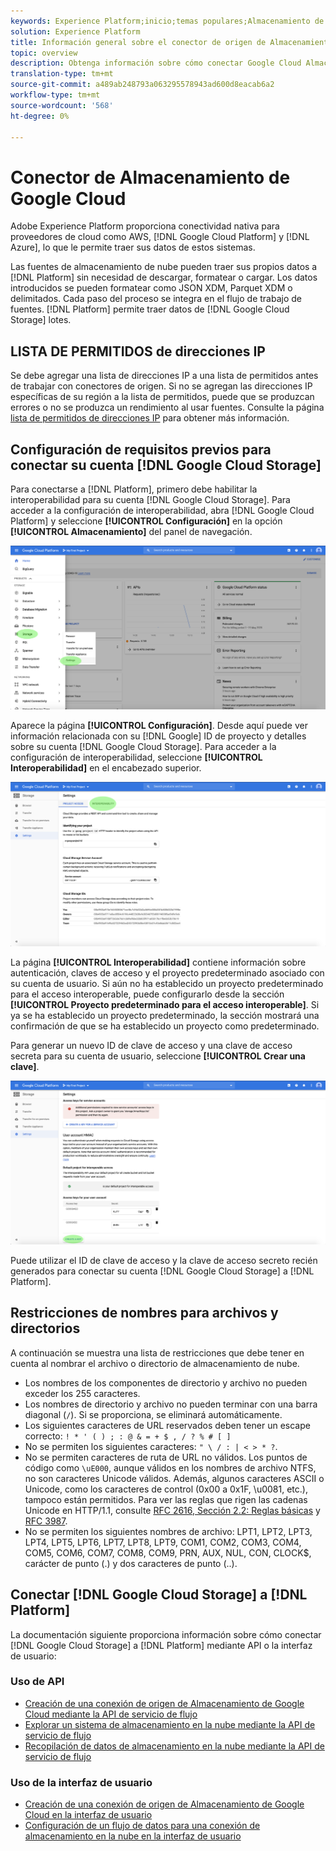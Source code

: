 ```yaml
---
keywords: Experience Platform;inicio;temas populares;Almacenamiento de Google Cloud;almacenamiento de Google Cloud
solution: Experience Platform
title: Información general sobre el conector de origen de Almacenamiento de Google Cloud
topic: overview
description: Obtenga información sobre cómo conectar Google Cloud Almacenamiento a Adobe Experience Platform mediante API o la interfaz de usuario.
translation-type: tm+mt
source-git-commit: a489ab248793a063295578943ad600d8eacab6a2
workflow-type: tm+mt
source-wordcount: '568'
ht-degree: 0%

---
```



# Conector de Almacenamiento de Google Cloud

Adobe Experience Platform proporciona conectividad nativa para proveedores de cloud como AWS, [!DNL Google Cloud Platform] y [!DNL Azure], lo que le permite traer sus datos de estos sistemas.

Las fuentes de almacenamiento de nube pueden traer sus propios datos a [!DNL Platform] sin necesidad de descargar, formatear o cargar. Los datos introducidos se pueden formatear como JSON XDM, Parquet XDM o delimitados. Cada paso del proceso se integra en el flujo de trabajo de fuentes. [!DNL Platform] permite traer datos de  [!DNL Google Cloud Storage] lotes.

## LISTA DE PERMITIDOS de direcciones IP

Se debe agregar una lista de direcciones IP a una lista de permitidos antes de trabajar con conectores de origen. Si no se agregan las direcciones IP específicas de su región a la lista de permitidos, puede que se produzcan errores o no se produzca un rendimiento al usar fuentes. Consulte la página [lista de permitidos de direcciones IP](../../ip-address-allow-list.md) para obtener más información.

## Configuración de requisitos previos para conectar su cuenta [!DNL Google Cloud Storage]

Para conectarse a [!DNL Platform], primero debe habilitar la interoperabilidad para su cuenta [!DNL Google Cloud Storage]. Para acceder a la configuración de interoperabilidad, abra [!DNL Google Cloud Platform] y seleccione **[!UICONTROL Configuración]** en la opción **[!UICONTROL Almacenamiento]** del panel de navegación.

![](../../images/tutorials/create/google-cloud-storage/nav.png)

Aparece la página **[!UICONTROL Configuración]**. Desde aquí puede ver información relacionada con su [!DNL Google] ID de proyecto y detalles sobre su cuenta [!DNL Google Cloud Storage]. Para acceder a la configuración de interoperabilidad, seleccione **[!UICONTROL Interoperabilidad]** en el encabezado superior.

![](../../images/tutorials/create/google-cloud-storage/project-access.png)

La página **[!UICONTROL Interoperabilidad]** contiene información sobre autenticación, claves de acceso y el proyecto predeterminado asociado con su cuenta de usuario. Si aún no ha establecido un proyecto predeterminado para el acceso interoperable, puede configurarlo desde la sección **[!UICONTROL Proyecto predeterminado para el acceso interoperable]**. Si ya se ha establecido un proyecto predeterminado, la sección mostrará una confirmación de que se ha establecido un proyecto como predeterminado.

Para generar un nuevo ID de clave de acceso y una clave de acceso secreta para su cuenta de usuario, seleccione **[!UICONTROL Crear una clave]**.

![](../../images/tutorials/create/google-cloud-storage/interoperability.png)

Puede utilizar el ID de clave de acceso y la clave de acceso secreto recién generados para conectar su cuenta [!DNL Google Cloud Storage] a [!DNL Platform].

## Restricciones de nombres para archivos y directorios

A continuación se muestra una lista de restricciones que debe tener en cuenta al nombrar el archivo o directorio de almacenamiento de nube.

- Los nombres de los componentes de directorio y archivo no pueden exceder los 255 caracteres.
- Los nombres de directorio y archivo no pueden terminar con una barra diagonal (`/`). Si se proporciona, se eliminará automáticamente.
- Los siguientes caracteres de URL reservados deben tener un escape correcto: `! * ' ( ) ; : @ & = + $ , / ? % # [ ]`
- No se permiten los siguientes caracteres: `" \ / : | < > * ?`.
- No se permiten caracteres de ruta de URL no válidos. Los puntos de código como `\uE000`, aunque válidos en los nombres de archivo NTFS, no son caracteres Unicode válidos. Además, algunos caracteres ASCII o Unicode, como los caracteres de control (0x00 a 0x1F, \u0081, etc.), tampoco están permitidos. Para ver las reglas que rigen las cadenas Unicode en HTTP/1.1, consulte [RFC 2616, Sección 2.2: Reglas básicas](https://www.ietf.org/rfc/rfc2616.txt) y [RFC 3987](https://www.ietf.org/rfc/rfc3987.txt).
- No se permiten los siguientes nombres de archivo: LPT1, LPT2, LPT3, LPT4, LPT5, LPT6, LPT7, LPT8, LPT9, COM1, COM2, COM3, COM4, COM5, COM6, COM7, COM8, COM9, PRN, AUX, NUL, CON, CLOCK$, carácter de punto (.) y dos caracteres de punto (..).

## Conectar [!DNL Google Cloud Storage] a [!DNL Platform]

La documentación siguiente proporciona información sobre cómo conectar [!DNL Google Cloud Storage] a [!DNL Platform] mediante API o la interfaz de usuario:

### Uso de API

- [Creación de una conexión de origen de Almacenamiento de Google Cloud mediante la API de servicio de flujo](../../tutorials/api/create/cloud-storage/google.md)
- [Explorar un sistema de almacenamiento en la nube mediante la API de servicio de flujo](../../tutorials/api/explore/cloud-storage.md)
- [Recopilación de datos de almacenamiento en la nube mediante la API de servicio de flujo](../../tutorials/api/collect/cloud-storage.md)

### Uso de la interfaz de usuario

- [Creación de una conexión de origen de Almacenamiento de Google Cloud en la interfaz de usuario](../../tutorials/ui/create/cloud-storage/google-cloud-storage.md)
- [Configuración de un flujo de datos para una conexión de almacenamiento en la nube en la interfaz de usuario](../../tutorials/ui/dataflow/batch/cloud-storage.md)